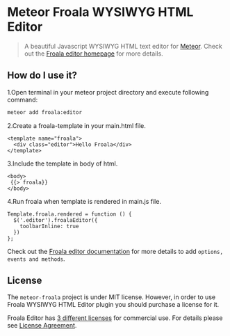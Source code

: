 # Meteor Froala WYSIWYG HTML Editor

>A beautiful Javascript WYSIWYG HTML text editor for [Meteor](https://github.com/meteor/meteor).
Check out the [Froala editor homepage](https://froala.com/wysiwyg-editor) for more details.


## How do I use it?

1.Open terminal in your meteor project directory and execute following command:

```bash
meteor add froala:editor
```
2.Create a froala-template in your main.html file.
```
<template name="froala">
  <div class="editor">Hello Froala</div>
</template>
```
3.Include the template in body of html.
```
<body>
 {{> froala}}
</body>
```
4.Run froala when template is rendered in main.js file.
```
Template.froala.rendered = function () {
  $('.editor').froalaEditor({
    toolbarInline: true
  })
};
```
Check out the [Froala editor documentation](https://froala.com/wysiwyg-editor/v2.0/docs/) for more details to add `options, events and methods`.



## License

The `meteor-froala` project is under MIT license. However, in order to use Froala WYSIWYG HTML Editor plugin you should purchase a license for it.

Froala Editor has [3 different licenses](https://froala.com/wysiwyg-editor/pricing/) for commercial use.
For details please see [License Agreement](https://froala.com/wysiwyg-editor/terms).
